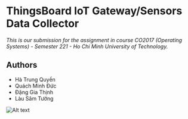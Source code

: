 # ThingsBoard IoT Gateway/Sensors Data Collector

_This is our submission for the assignment in course CO2017 (Operating Systems) - Semester 221 - Ho Chi Minh University of Technology._

## Authors
- Hà Trung Quyền
- Quách Minh Đức
- Đặng Gia Thịnh
- Làu Sâm Tường

![Alt text](https://scontent.fsgn15-1.fna.fbcdn.net/v/t1.15752-9/317199962_841426323804881_8804414236738798675_n.png?_nc_cat=106&ccb=1-7&_nc_sid=ae9488&_nc_ohc=widHVaGYNS8AX--gHwx&_nc_ht=scontent.fsgn15-1.fna&oh=03_AdTp6r3Xaa0p1l4ATrKe2_rCUQFv0zAnh5avf982SUWjkw&oe=63D72BDA "Our dashboard")
